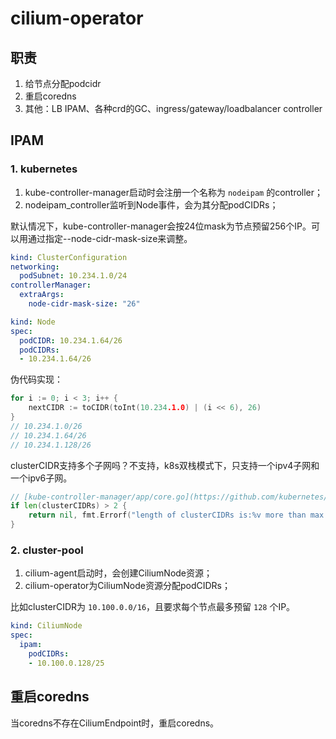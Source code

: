 # cilium-operator

## 职责

1. 给节点分配podcidr
2. 重启coredns
3. 其他：LB IPAM、各种crd的GC、ingress/gateway/loadbalancer controller

## IPAM

### 1. kubernetes

1. kube-controller-manager启动时会注册一个名称为 `nodeipam` 的controller；
2. nodeipam_controller监听到Node事件，会为其分配podCIDRs；

默认情况下，kube-controller-manager会按24位mask为节点预留256个IP。可以用通过指定--node-cidr-mask-size来调整。

```yaml
kind: ClusterConfiguration
networking:
  podSubnet: 10.234.1.0/24
controllerManager:
  extraArgs:
    node-cidr-mask-size: "26"
```

```yaml
kind: Node
spec:
  podCIDR: 10.234.1.64/26
  podCIDRs:
  - 10.234.1.64/26
```

伪代码实现：

```go
for i := 0; i < 3; i++ {
    nextCIDR := toCIDR(toInt(10.234.1.0) | (i << 6), 26)
}
// 10.234.1.0/26
// 10.234.1.64/26
// 10.234.1.128/26
```

clusterCIDR支持多个子网吗？不支持，k8s双栈模式下，只支持一个ipv4子网和一个ipv6子网。

```go
// [kube-controller-manager/app/core.go](https://github.com/kubernetes/kubernetes/blob/master/cmd/kube-controller-manager/app/core.go#L809)
if len(clusterCIDRs) > 2 {
    return nil, fmt.Errorf("length of clusterCIDRs is:%v more than max allowed of 2", len(clusterCIDRs))
}
```

### 2. cluster-pool

1. cilium-agent启动时，会创建CiliumNode资源；
2. cilium-operator为CiliumNode资源分配podCIDRs；

比如clusterCIDR为 `10.100.0.0/16`，且要求每个节点最多预留 `128` 个IP。

```yaml
kind: CiliumNode
spec:
  ipam:
    podCIDRs:
    - 10.100.0.128/25
```


## 重启coredns

当coredns不存在CiliumEndpoint时，重启coredns。
